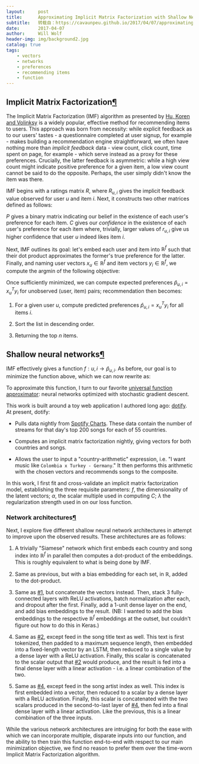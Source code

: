 ```yaml
---
layout:     post
title:      Approximating Implicit Matrix Factorization with Shallow Neural Networks
subtitle:   转载自：https://cavaunpeu.github.io/2017/04/07/approximating-implicit-matrix-factorization-with-shallow-neural-networks/
date:       2017-04-07
author:     Will Wolf
header-img: img/background2.jpg
catalog: true
tags:
    - vectors
    - networks
    - preferences
    - recommending items
    - function
---
```


## Implicit Matrix Factorization[¶](https://cavaunpeu.github.io/2017/04/07/approximating-implicit-matrix-factorization-with-shallow-neural-networks#Implicit-Matrix-Factorization)

The Implicit Matrix Factorization (IMF) algorithm as presented by [Hu, Koren and Volinksy](http://yifanhu.net/PUB/cf.pdf) is a widely popular, effective method for recommending items to users. This approach was born from necessity: while explicit feedback as to our users' tastes - a questionnaire completed at user signup, for example - makes building a recommendation engine straightforward, we often have nothing more than *implicit feedback* data - view count, click count, time spent on page, for example - which serve instead as a proxy for these preferences. Crucially, the latter feedback is asymmetric: while a high view count might indicate positive preference for a given item, a low view count cannot be said to do the opposite. Perhaps, the user simply didn't know the item was there.

IMF begins with a ratings matrix $R$, where $R_{u, i}$ gives the implicit feedback value observed for user $u$ and item $i$. Next, it constructs two other matrices defined as follows:

$P$ gives a binary matrix indicating our belief in the existence of each user's preference for each item. $C$ gives our *confidence* in the existence of each user's preference for each item where, trivially, larger values of $r_{u, i}$ give us higher confidence that user $u$ indeed likes item $i$.

Next, IMF outlines its goal: let's embed each user and item into $\mathbb{R}^f$ such that their dot product approximates the former's true preference for the latter. Finally, and naming user vectors $x_u \in \mathbb{R}^f$ and item vectors $y_i \in \mathbb{R}^f$, we compute the argmin of the following objective:

Once sufficiently minimized, we can compute expected preferences $\hat{p}_{u, i} = x_u^Ty_i$ for unobserved $\text{(user, item)}$ pairs; recommendation then becomes:

1. For a given user $u$, compute predicted preferences $\hat{p}_{u, i} = x_u^Ty_i$ for all items $i$.

1. Sort the list in descending order.

1. Returning the top $n$ items.


## Shallow neural networks[¶](https://cavaunpeu.github.io/2017/04/07/approximating-implicit-matrix-factorization-with-shallow-neural-networks#Shallow-neural-networks)

IMF effectively gives a function $f: u, i \rightarrow \hat{p}_{u, i}$. As before, our goal is to minimize the function above, which we can now rewrite as:

To approximate this function, I turn to our favorite [universal function approximator](http://neuralnetworksanddeeplearning.com/chap4.html): neural networks optimized with stochastic gradient descent.

This work is built around a toy web application I authored long ago: [dotify](http://dotify.herokuapp.com/). At present, dotify:

- Pulls data nightly from [Spotify Charts](https://spotifycharts.com/regional). These data contain the number of streams for that day's top 200 songs for each of 55 countries.

- Computes an implicit matrix factorization nightly, giving vectors for both countries and songs.

- Allows the user to input a "country-arithmetic" expression, i.e. "I want music like `Colombia x Turkey - Germany`." It then performs this arithmetic with the chosen vectors and recommends songs to the composite.


In this work, I first fit and cross-validate an implicit matrix factorization model, establishing the three requisite parameters: $f$, the dimensionality of the latent vectors; $\alpha$, the scalar multiple used in computing $C$; $\lambda$ the regularization strength used in on our loss function.

### Network architectures[¶](https://cavaunpeu.github.io/2017/04/07/approximating-implicit-matrix-factorization-with-shallow-neural-networks#Network-architectures)

Next, I explore five different shallow neural network architectures in attempt to improve upon the observed results. These architectures are as follows:

1. A trivially "Siamese" network which first embeds each country and song index into $\mathbb{R}^f$ in parallel then computes a dot-product of the embeddings. This is roughly equivalent to what is being done by IMF.

1. Same as previous, but with a bias embedding for each set, in $\mathbb{R}$, added to the dot-product.

1. Same as [#1](https://cavaunpeu.github.io/2017/04/07/approximating-implicit-matrix-factorization-with-shallow-neural-networks#network_1), but concatenate the vectors instead. Then, stack 3 fully-connected layers with ReLU activations, batch normalization after each, and dropout after the first. Finally, add a 1-unit dense layer on the end, and add bias embeddings to the result. (NB: I wanted to add the bias embeddings to the respective $\mathbb{R}^f$ embeddings at the outset, but couldn't figure out how to do this in Keras.)

1. Same as [#2](https://cavaunpeu.github.io/2017/04/07/approximating-implicit-matrix-factorization-with-shallow-neural-networks#network_2), except feed in the song title text as well. This text is first tokenized, then padded to a maximum sequence length, then embedded into a fixed-length vector by an LSTM, then reduced to a single value by a dense layer with a ReLU activation. Finally, this scalar is concatenated to the scalar output that [#2](https://cavaunpeu.github.io/2017/04/07/approximating-implicit-matrix-factorization-with-shallow-neural-networks#network_2) would produce, and the result is fed into a final dense layer with a linear activation - i.e. a linear combination of the two.

1. Same as [#4](https://cavaunpeu.github.io/2017/04/07/approximating-implicit-matrix-factorization-with-shallow-neural-networks#network_4), except feed in the song artist index as well. This index is first embedded into a vector, then reduced to a scalar by a dense layer with a ReLU activation. Finally, this scalar is concatenated with the two scalars produced in the second-to-last layer of [#4](https://cavaunpeu.github.io/2017/04/07/approximating-implicit-matrix-factorization-with-shallow-neural-networks#network_4), then fed into a final dense layer with a linear activation. Like the previous, this is a linear combination of the three inputs.


While the various network architectures are intruiging for both the ease with which we can incorporate multiple, disparate inputs into our function, and the ability to then train this function end-to-end with respect to our main minimization objective, we find no reason to prefer them over the time-worn Implicit Matrix Factorization algorithm.
